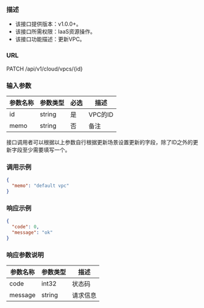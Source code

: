### 描述

- 该接口提供版本：v1.0.0+。
- 该接口所需权限：IaaS资源操作。
- 该接口功能描述：更新VPC。

### URL

PATCH /api/v1/cloud/vpcs/{id}

### 输入参数

| 参数名称 | 参数类型   | 必选  | 描述     |
|------|--------|-----|--------|
| id   | string | 是   | VPC的ID |
| memo | string | 否   | 备注     |

接口调用者可以根据以上参数自行根据更新场景设置更新的字段，除了ID之外的更新字段至少需要填写一个。

### 调用示例

```json
{
  "memo": "default vpc"
}
```

### 响应示例

```json
{
  "code": 0,
  "message": "ok"
}
```

### 响应参数说明

| 参数名称    | 参数类型   | 描述   |
|---------|--------|------|
| code    | int32  | 状态码  |
| message | string | 请求信息 |